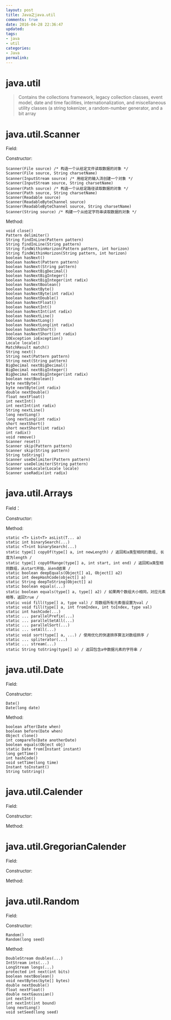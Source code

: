 ```yaml
---
layout: post
title: Java之java.util
comments: true
date: 2016-04-28 22:36:47
updated:
tags:
- java
- util
categories:
- Java
permalink:
---
```


# java.util

> Contains the collections framework, legacy collection classes, event model,
date and time facilities, internationalization, and miscellaneous utility
classes (a string tokenizer, a random-number generator, and a bit array

# java.util.Scanner

Field:

Constructor:

    Scanner(File source) /* 构造一个从给定文件读取数据的对象 */
    Scanner(File source, String charsetName)
    Scanner(InputStream source) /* 用给定的输入流创建一个对象 */
    Scanner(InputStream source, String charsetName)
    Scanner(Path source) /* 构造一个从给定路径读取数据的对象 */
    Scanner(Path source, String charsetName)
    Scanner(Readable source)
    Scanner(ReadableByteChannel source)
    Scanner(ReadableByteChannel source, String charsetName)
    Scanner(String source) /* 构建一个从给定字符串读取数据的对象 */

Method:

    void close()
    Pattern delimiter()
    String findInLine(Pattern pattern)
    String findInLine(String pattern)
    String findWithinHorizon(Pattern pattern, int horizon)
    String findWithinHorizon(String pattern, int horizon)
    boolean hasNext()
    boolean hasNext(Pattern pattern)
    boolean hasNext(String pattern)
    boolean hasNextBigDecimal()
    boolean hasNextBigInteger()
    boolean hasNextBigInteger(int radix)
    boolean hasNextBoolean()
    boolean hasNextByte()
    boolean hasNextByte(int radix)
    boolean hasNextDouble()
    boolean hasNextFloat()
    boolean hasNextInt()
    boolean hasNextInt(int radix)
    boolean hasNextLine()
    boolean hasNextLong()
    boolean hasNextLong(int radix)
    boolean hasNextShort()
    boolean hasNextShort(int radix)
    IOException ioException()
    Locale locale()
    MatchResult match()
    String next()
    String next(Pattern pattern)
    String next(String pattern)
    BigDecimal nextBigDecimal()
    BigDecimal nextBigInteger()
    BigDecimal nextBigInteger(int radix)
    boolean nextBoolean()
    byte nextByte()
    byte nextByte(int radix)
    double nextDouble()
    float nextFloat()
    int nextInt()
    int nextInt(int radix)
    String nextLine()
    long nextLong()
    long nextLong(int radix)
    short nextShort()
    short nextShort(int radix)
    int radix()
    void remove()
    Scanner reset()
    Scanner skip(Pattern pattern)
    Scanner skip(String pattern)
    String toString()
    Scanner useDelimiter(Pattern pattern)
    Scanner useDelimiter(String pattern)
    Scanner useLocale(Locale locale)
    Scanner useRadix(int radix)

# java.util.Arrays

Field：

Constructor:

Method:

    static <T> List<T> asList(T... a)
    static int binarySearch(...)
    static <T>int binarySearch(...)
    static type[] copyOf(type[] a, int newLength) / 返回和a类型相同的数组, 长度为length /
    static type[] copyOfRange(type[] a, int start, int end) / 返回和a类型相同数组，从start开始，从end结束 /
    static boolean deepEquals(Object[] a1, Object[] a2)
    static int deepHashCode(object[] a)
    static String deepToString(Object[] a)
    static boolean equals(...)
    static boolean equals(type[] a, type[] a2) / 如果两个数组大小相同，对应元素相等，返回true /
    static void fill(type[] a, type val) / 将数组所有元素值设置为val /
    static void fill(type[] a, int fromIndex, int toIndex, type val)
    static int hashCode(...)
    static ... parallelPrefix(...)
    static ... parallelSetAll(...)
    static ... parallelSort(...)
    static ... setAll(...)
    static void sort(type[] a, ...) / 使用优化的快速排序算法对数组排序 /
    static ... spliterator(...)
    static ... stream(...)
    static String toString(type[] a) / 返回包含a中数据元素的字符串 /

# java.util.Date

Field:

Constructor:

    Date()
    Date(long date)

Method:

    boolean after(Date when)
    boolean before(Date when)
    Object clone()
    int compareTo(Date anotherDate)
    boolean equals(Object obj)
    static Date from(Instant instant)
    long getTime()
    int hashCode()
    void setTime(long time)
    Instant toInstant()
    String toString()

# java.util.Calender

Field:

Constructor:

Method:

# java.util.GregorianCalender

Field:

Constructor:

Method:

# java.util.Random

Field:

Constructor:

    Random()
    Random(long seed)

Method:

    DoubleStream doubles(...)
    IntStream ints(...)
    LongStream longs(...)
    protected int next(int bits)
    boolean nextBoolean()
    void nextBytes(byte[] bytes)
    double nextDouble()
    float nextFloat()
    double nextGaussian()
    int nextInt()
    int nextInt(int bound)
    long nextLong()
    void setSeed(long seed)

